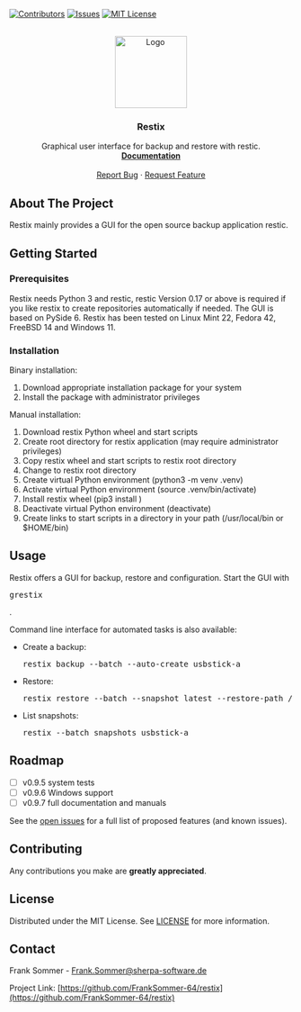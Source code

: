[![Contributors][contributors-shield]][contributors-url]
[![Issues][issues-shield]][issues-url]
[![MIT License][license-shield]][license-url]

<br />
<div align="center">
  <a href="https://github.com/FrankSommer-64/restix">
    <img src="images/restix.png" alt="Logo" width="128" height="128">
  </a>

<h3 align="center">Restix</h3>
  <p align="center">
    Graphical user interface for backup and restore with restic.
    <br />
    <a href="https://github.com/FrankSommer-64/restix"><strong>Documentation</strong></a>
    <br />
    <br />
    <a href="https://github.com/FrankSommer-64/restix/issues">Report Bug</a>
    ·
    <a href="https://github.com/FrankSommer-64/restix/issues">Request Feature</a>
  </p>
</div>


## About The Project

Restix mainly provides a GUI for the open source backup application restic.<br/>


## Getting Started

### Prerequisites

Restix needs Python 3 and restic, restic Version 0.17 or above is required if you like
restix to create repositories automatically if needed.
The GUI is based on PySide 6.
Restix has been tested on Linux Mint 22, Fedora 42, FreeBSD 14 and Windows 11.


### Installation

Binary installation:
1. Download appropriate installation package for your system
2. Install the package with administrator privileges

Manual installation:
1. Download restix Python wheel and start scripts
2. Create root directory for restix application (may require administrator privileges)
3. Copy restix wheel and start scripts to restix root directory
4. Change to restix root directory
5. Create virtual Python environment (python3 -m venv .venv)
6. Activate virtual Python environment (source .venv/bin/activate)
7. Install restix wheel (pip3 install <restix wheel filename>)
8. Deactivate virtual Python environment (deactivate)
9. Create links to start scripts in a directory in your path (/usr/local/bin or $HOME/bin)


## Usage

Restix offers a GUI for backup, restore and configuration.
Start the GUI with <pre>grestix</pre>.

Command line interface for automated tasks is also available:
<ul>
  <li>Create a backup: <pre>restix backup --batch --auto-create usbstick-a</pre></li>
  <li>Restore: <pre>restix restore --batch --snapshot latest --restore-path /tmp usbstick-a</pre></li>
  <li>List snapshots: <pre>restix --batch snapshots usbstick-a</pre></li>
</ul>


## Roadmap

- [ ] v0.9.5 system tests
- [ ] v0.9.6 Windows support
- [ ] v0.9.7 full documentation and manuals

See the [open issues](https://github.com/FrankSommer-64/restix/issues) for a full list of proposed features (and known issues).


## Contributing

Any contributions you make are **greatly appreciated**.



## License

Distributed under the MIT License. See [LICENSE][license-url] for more information.



## Contact

Frank Sommer - Frank.Sommer@sherpa-software.de

Project Link: [https://github.com/FrankSommer-64/restix](https://github.com/FrankSommer-64/restix)

[contributors-shield]: https://img.shields.io/github/contributors/FrankSommer-64/restix.svg?style=for-the-badge
[contributors-url]: https://github.com/FrankSommer-64/restix/graphs/contributors
[issues-shield]: https://img.shields.io/github/issues/FrankSommer-64/restix.svg?style=for-the-badge
[issues-url]: https://github.com/FrankSommer-64/restix/issues
[license-shield]: https://img.shields.io/github/license/FrankSommer-64/restix.svg?style=for-the-badge
[license-url]: https://github.com/FrankSommer-64/restix/blob/master/LICENSE
